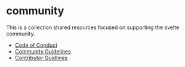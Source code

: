 # community

This is a collection shared resources focused on supporting the svelte community.

- [Code of Conduct]()
- [Community Guidelines]()
- [Contributor Guidlines]()